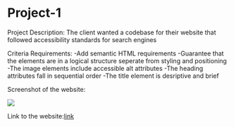 # Project-1

Project Description:
    The client wanted a codebase for their website that followed accessibility standards for search engines

Criteria Requirements:
    -Add semantic HTML requirements
    -Guarantee that the elements are in a logical structure seperate from styling and positioning
    -The image elements include accessible alt attributes
    -The heading attributes fall in sequential order
    -The title element is desriptive and brief

Screenshot of the website:
<div>
    <img src="/Users/chrissypike/Project-1/Project-1/urban-octo-telegram/Develop/assets/images/project image.png"</img>
    </div>

Link to the website:[link](http://127.0.0.1:5500/Project-1/urban-octo-telegram/Develop/index.html)
